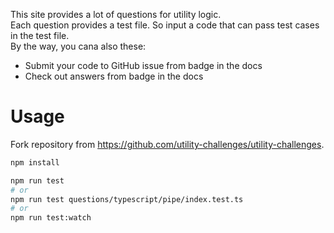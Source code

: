 This site provides a lot of questions for utility logic.  
Each question provides a test file. So input a code that can pass test cases in the test file.  
By the way, you cana also these:

- Submit your code to GitHub issue from badge in the docs
- Check out answers from badge in the docs

# Usage

Fork repository from https://github.com/utility-challenges/utility-challenges.

```bash
npm install
```

```bash
npm run test
# or
npm run test questions/typescript/pipe/index.test.ts
# or
npm run test:watch
```
